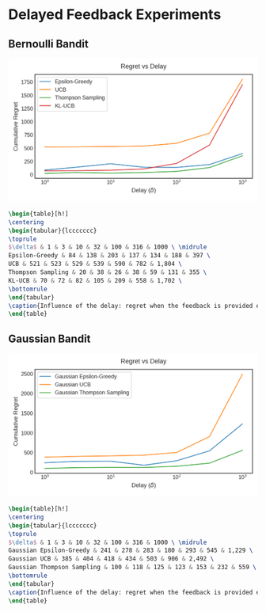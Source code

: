 # Delayed Feedback Experiments

## Bernoulli Bandit

![Bernoulli Regret](regret_vs_delay_bernoulli.png)

```latex
\begin{table}[h!]
\centering
\begin{tabular}{lccccccc}
\toprule
$\delta$ & 1 & 3 & 10 & 32 & 100 & 316 & 1000 \ \midrule
Epsilon-Greedy & 84 & 138 & 203 & 137 & 134 & 188 & 397 \
UCB & 521 & 523 & 529 & 539 & 590 & 782 & 1,804 \
Thompson Sampling & 20 & 38 & 26 & 38 & 59 & 131 & 355 \
KL-UCB & 70 & 72 & 82 & 105 & 209 & 558 & 1,702 \
\bottomrule
\end{tabular}
\caption{Influence of the delay: regret when the feedback is provided every $\delta$ steps.}
\end{table}
```

## Gaussian Bandit

![Gaussian Regret](regret_vs_delay_gaussian.png)

```latex
\begin{table}[h!]
\centering
\begin{tabular}{lccccccc}
\toprule
$\delta$ & 1 & 3 & 10 & 32 & 100 & 316 & 1000 \ \midrule
Gaussian Epsilon-Greedy & 241 & 278 & 283 & 180 & 293 & 545 & 1,229 \
Gaussian UCB & 385 & 404 & 418 & 434 & 503 & 906 & 2,492 \
Gaussian Thompson Sampling & 100 & 118 & 125 & 123 & 153 & 232 & 559 \
\bottomrule
\end{tabular}
\caption{Influence of the delay: regret when the feedback is provided every $\delta$ steps.}
\end{table}
```
